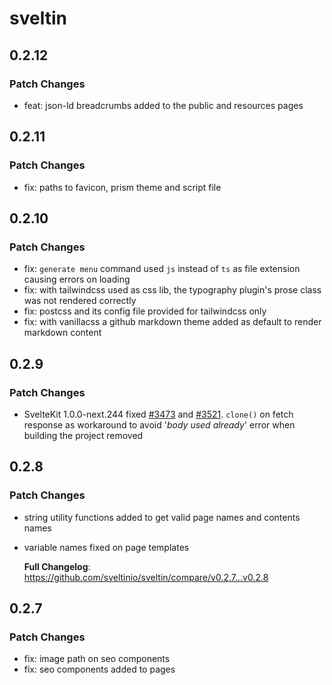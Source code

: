 # sveltin

## 0.2.12

### Patch Changes

- feat: json-ld breadcrumbs added to the public and resources pages

## 0.2.11

### Patch Changes

- fix: paths to favicon, prism theme and script file

## 0.2.10

### Patch Changes

- fix: `generate menu` command used `js` instead of `ts` as file extension causing errors on loading
- fix: with tailwindcss used as css lib, the typography plugin's prose class was not rendered correctly
- fix: postcss and its config file provided for tailwindcss only
- fix: with vanillacss a github markdown theme added as default to render markdown content

## 0.2.9

### Patch Changes

- SvelteKit 1.0.0-next.244 fixed [#3473](https://github.com/sveltejs/kit/issues/3473) and [#3521](https://github.com/sveltejs/kit/pull/3521). `clone()` on fetch response as workaround to avoid '_body used already_' error when building the project removed

## 0.2.8

### Patch Changes

- string utility functions added to get valid page names and contents names
- variable names fixed on page templates

  **Full Changelog**: https://github.com/sveltinio/sveltin/compare/v0.2.7...v0.2.8

## 0.2.7

### Patch Changes

- fix: image path on seo components
- fix: seo components added to pages
